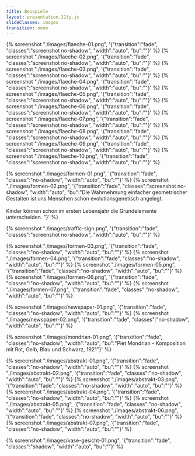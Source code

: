 ```yaml
---
title: Beispiele
layout: presentation.11ty.js
slideClasses: images
transition: none
---
```


{% screenshot "./images/flaeche-01.png", '{"transition":"fade", "classes":"screenshot no-shadow", "width":"auto", "bu":""}' %}
{% screenshot "./images/flaeche-02.png", '{"transition":"fade", "classes":"screenshot no-shadow", "width":"auto", "bu":""}' %}
{% screenshot "./images/flaeche-03.png", '{"transition":"fade", "classes":"screenshot no-shadow", "width":"auto", "bu":""}' %}
{% screenshot "./images/flaeche-04.png", '{"transition":"fade", "classes":"screenshot no-shadow", "width":"auto", "bu":""}' %}
{% screenshot "./images/flaeche-05.png", '{"transition":"fade", "classes":"screenshot no-shadow", "width":"auto", "bu":""}' %}
{% screenshot "./images/flaeche-06.png", '{"transition":"fade", "classes":"screenshot no-shadow", "width":"auto", "bu":""}' %}
{% screenshot "./images/flaeche-07.png", '{"transition":"fade", "classes":"screenshot no-shadow", "width":"auto", "bu":""}' %}
{% screenshot "./images/flaeche-08.png", '{"transition":"fade", "classes":"screenshot no-shadow", "width":"auto", "bu":""}' %}
{% screenshot "./images/flaeche-09.png", '{"transition":"fade", "classes":"screenshot no-shadow", "width":"auto", "bu":""}' %}
{% screenshot "./images/flaeche-10.png", '{"transition":"fade", "classes":"screenshot no-shadow", "width":"auto", "bu":""}' %}


{% screenshot "./images/formen-01.png", '{"transition":"fade", "classes":"no-shadow", "width":"auto", "bu":""}' %}
{% screenshot "./images/formen-02.png", '{"transition":"fade", "classes":"screenshot no-shadow", "width":"auto", "bu":"Die Wahrnehmung einfacher geometrischer Gestalten ist uns Menschen schon evolutionsgenetisch angelegt. <br><br>Kinder können schon im ersten Lebensjahr die Grundelemente unterscheiden. "}' %}

{% screenshot "./images/traffic-sign.png", '{"transition":"fade", "classes":"screenshot no-shadow", "width":"auto", "bu":""}' %}

{% screenshot "./images/formen-03.png", '{"transition":"fade", "classes":"no-shadow", "width":"auto", "bu":""}' %}
{% screenshot "./images/formen-04.png", '{"transition":"fade", "classes":"no-shadow", "width":"auto", "bu":""}' %}
{% screenshot "./images/formen-05.png", '{"transition":"fade", "classes":"no-shadow", "width":"auto", "bu":""}' %}
{% screenshot "./images/formen-06.png", '{"transition":"fade", "classes":"no-shadow", "width":"auto", "bu":""}' %}
{% screenshot "./images/formen-07.png", '{"transition":"fade", "classes":"no-shadow", "width":"auto", "bu":""}' %}

{% screenshot "./images/newspaper-01.png", '{"transition":"fade", "classes":"no-shadow", "width":"auto", "bu":""}' %}
{% screenshot "./images/newspaper-02.png", '{"transition":"fade", "classes":"no-shadow", "width":"auto", "bu":""}' %}

{% screenshot "./images/mondrian-01.png", '{"transition":"fade", "classes":"no-shadow", "width":"auto", "bu":"Piet Mondrian - Komposition mit Rot, Gelb, Blau und Schwarz, 1921"}' %}

{% screenshot "./images/abstrakt-01.png", '{"transition":"fade", "classes":"no-shadow", "width":"auto", "bu":""}' %}
{% screenshot "./images/abstrakt-02.png", '{"transition":"fade", "classes":"no-shadow", "width":"auto", "bu":""}' %}
{% screenshot "./images/abstrakt-03.png", '{"transition":"fade", "classes":"no-shadow", "width":"auto", "bu":""}' %}
{% screenshot "./images/abstrakt-04.png", '{"transition":"fade", "classes":"no-shadow", "width":"auto", "bu":""}' %}
{% screenshot "./images/abstrakt-05.png", '{"transition":"fade", "classes":"no-shadow", "width":"auto", "bu":""}' %}
{% screenshot "./images/abstrakt-06.png", '{"transition":"fade", "classes":"no-shadow", "width":"auto", "bu":""}' %}
{% screenshot "./images/abstrakt-07.png", '{"transition":"fade", "classes":"no-shadow", "width":"auto", "bu":""}' %}


{% screenshot "./images/vase-gesicht-01.png", '{"transition":"fade", "classes":"shadow", "width":"auto", "bu":""}' %}
